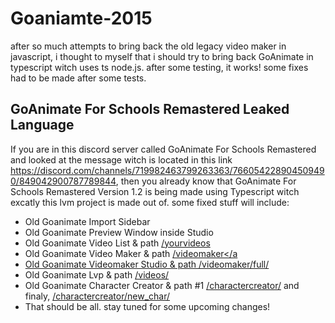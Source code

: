 # Goaniamte-2015
after so much attempts to bring back the old legacy video maker in javascript, i thought to myself that i should try to bring back GoAnimate in typescript witch uses ts node.js. after some testing, it works! some fixes had to be made after some tests.
## GoAnimate For Schools Remastered Leaked Language
If you are in this discord server called GoAnimate For Schools Remastered and looked at the message witch is located in this link <a href="https://discord.com/channels/719982463799263363/766054228904509490/849042900787789844">https://discord.com/channels/719982463799263363/766054228904509490/849042900787789844</a>, then you already know that GoAnimate For Schools Remastered Version 1.2 is being made using Typescript witch excatly this lvm project is made out of. some fixed stuff will include:
- Old Goanimate Import Sidebar
- Old Goanimate Preview Window inside Studio
- Old Goanimate Video List & path <a href="/yourvideos">/yourvideos</a>
- Old Goanimate Video Maker & path <a href="/videomaker">/videomaker</a
- Old Goanimate Videomaker Studio & path <a href="/videomaker/full/">/videomaker/full/</a>
- Old Goanimate Lvp & path <a href="/videos/">/videos/</a>
- Old Goanimate Character Creator & path  #1 <a href="/charactercreator/">/charactercreator/</a> and finaly, <a href="/charactercreator/new_char/">/charactercreator/new_char/</a>
- That should be all. stay tuned for some upcoming changes!

